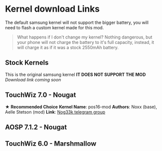 # Kernel download Links
The default samsung kernel will not support the bigger battery, you will need to flash a custom kernel made for this mod. <br/>
> What happens if I don't change my kernel?
Nothing dangerous, but your phone will not charge the battery to it's full capacity, instead, it will charge it as if it was a stock 2550mAh battery.

## Stock Kernels <br/>
This is the original samsung kernel **IT DOES NOT SUPPORT THE MOD** <br/>
_Download link coming soon_

## TouchWiz 7.0 - Nougat
★ **Recommended Choice**
**Kernel Name**: pos16-mod
**Authors**: Noxx (base), Aelle Stetson (mod)
**Link**: [Nog33k telegram group](https://t.me/joinchat/EUKDukM9ovclLUMEb9HcYw)

## AOSP 7.1.2 - Nougat

## TouchWiz 6.0 - Marshmallow

